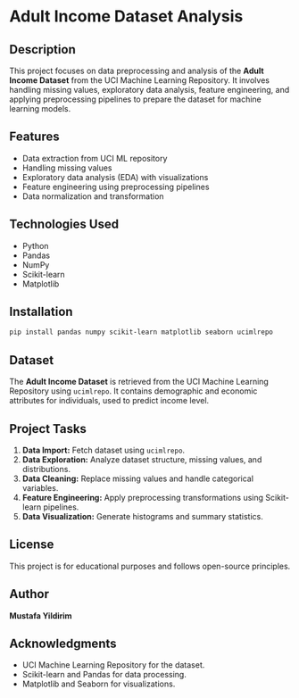 # Adult Income Dataset Analysis

## Description

This project focuses on data preprocessing and analysis of the **Adult Income Dataset** from the UCI Machine Learning Repository. It involves handling missing values, exploratory data analysis, feature engineering, and applying preprocessing pipelines to prepare the dataset for machine learning models.

## Features

- Data extraction from UCI ML repository
- Handling missing values
- Exploratory data analysis (EDA) with visualizations
- Feature engineering using preprocessing pipelines
- Data normalization and transformation

## Technologies Used

- Python
- Pandas
- NumPy
- Scikit-learn
- Matplotlib

## Installation

```bash
pip install pandas numpy scikit-learn matplotlib seaborn ucimlrepo
```

## Dataset

The **Adult Income Dataset** is retrieved from the UCI Machine Learning Repository using `ucimlrepo`. It contains demographic and economic attributes for individuals, used to predict income level.

## Project Tasks

1. **Data Import:** Fetch dataset using `ucimlrepo`.
2. **Data Exploration:** Analyze dataset structure, missing values, and distributions.
3. **Data Cleaning:** Replace missing values and handle categorical variables.
4. **Feature Engineering:** Apply preprocessing transformations using Scikit-learn pipelines.
5. **Data Visualization:** Generate histograms and summary statistics.

## License

This project is for educational purposes and follows open-source principles.

## Author

**Mustafa Yildirim**

## Acknowledgments

- UCI Machine Learning Repository for the dataset.
- Scikit-learn and Pandas for data processing.
- Matplotlib and Seaborn for visualizations.

